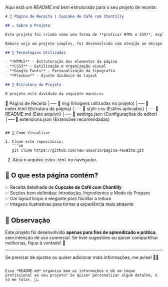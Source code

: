 Aqui está um *README.md* bem estruturado para o seu projeto de receita:

```markdown
# 🍰 Página de Receita | Cupcake de Café com Chantilly

## ☕ Sobre o Projeto

Este projeto foi criado como uma forma de **praticar HTML e CSS**, explorando conceitos de estilização e estruturação de páginas web. A página apresenta uma deliciosa receita de **Cupcake de Café com Chantilly**, perfeita para acompanhar um bom café.  

Embora seja um projeto simples, foi desenvolvido com atenção ao design e à legibilidade para garantir uma experiência agradável ao usuário.

## 🎨 Tecnologias Utilizadas

- **HTML5** - Estruturação dos elementos da página  
- **CSS3** - Estilização e organização visual  
- **Google Fonts** - Personalização da tipografia  
- **Flexbox** - Ajuste dinâmico do layout  

## 📜 Estrutura do Projeto

O projeto está dividido da seguinte maneira:

```
📁 Página de Receita
│── 📂 img (Imagens utilizadas no projeto)
│── 📜 index.html (Estrutura da página)
│── 📜 style.css (Estilos aplicados)
│── 📜 README.md (Este arquivo)
│── 📜 settings.json (Configurações do editor)
│── 📜 extensions.json (Extensões recomendadas)
```

## 🚀 Como Visualizar

1. Clone este repositório:
   ```sh
   git clone https://github.com/seu-usuario/pagina-receita.git
   ```
2. Abra o arquivo `index.html` no navegador.

## 📌 O que esta página contém?

✅ Receita detalhada de **Cupcake de Café com Chantilly**  
✅ Seções bem definidas: Introdução, Ingredientes e Modo de Preparo  
✅ Um layout limpo e elegante para facilitar a leitura  
✅ Imagens ilustrativas para tornar a experiência mais atraente  

## 📝 Observação

Este projeto foi desenvolvido **apenas para fins de aprendizado e prática**, sem intenção de uso comercial. Se tiver sugestões ou quiser compartilhar melhorias, fique à vontade! 🚀

---

Se precisar de ajustes ou quiser adicionar mais informações, me avise! 🍰😊
```

Esse *README.md* organiza bem as informações e dá um toque profissional ao seu projeto! Se quiser personalizar algum detalhe, é só me falar. 🚀☕
